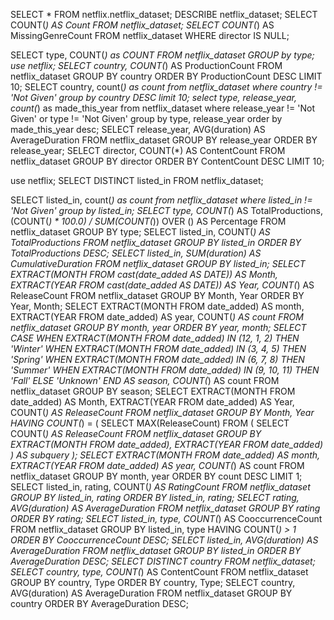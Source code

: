 SELECT * FROM netflix.netflix_dataset;
DESCRIBE netflix_dataset;
SELECT COUNT(*) AS Count FROM netflix_dataset;
SELECT COUNT(*) AS MissingGenreCount
FROM netflix_dataset
WHERE director IS NULL;

SELECT type, COUNT(*) as COUNT
FROM netflix_dataset
GROUP by type;
use netflix;
SELECT country, COUNT(*) AS ProductionCount
FROM netflix_dataset
GROUP BY country
ORDER BY ProductionCount DESC
LIMIT 10;
SELECT country, count(*) as count
from netflix_dataset
where country != 'Not Given'
group by country DESC
limit 10;
select type, release_year, count(*) as made_this_year
from netflix_dataset
where release_year != 'Not Given'
or type != 'Not Given'
group by type, release_year
order by made_this_year desc;
SELECT release_year, AVG(duration) AS AverageDuration
FROM netflix_dataset
GROUP BY release_year
ORDER BY release_year;
SELECT director, COUNT(*) AS ContentCount
FROM netflix_dataset
GROUP BY director
ORDER BY ContentCount DESC
LIMIT 10;


use netflix;
SELECT DISTINCT listed_in
FROM netflix_dataset;

SELECT listed_in, count(*) as count
from netflix_dataset
where listed_in != 'Not Given'
group by listed_in;
SELECT type, 
       COUNT(*) AS TotalProductions,
       (COUNT(*) * 100.0) / SUM(COUNT(*)) OVER () AS Percentage
FROM netflix_dataset
GROUP BY type;
SELECT listed_in, COUNT(*) AS TotalProductions
FROM netflix_dataset
GROUP BY listed_in
ORDER BY TotalProductions DESC;
SELECT listed_in, SUM(duration) AS CumulativeDuration
FROM netflix_dataset
GROUP BY listed_in;
SELECT EXTRACT(MONTH FROM cast(date_added AS DATE)) AS Month,
       EXTRACT(YEAR FROM cast(date_added AS DATE)) AS Year,
       COUNT(*) AS ReleaseCount
FROM netflix_dataset
GROUP BY Month, Year
ORDER BY Year, Month;
SELECT EXTRACT(MONTH FROM date_added) AS month, EXTRACT(YEAR FROM date_added) AS year, COUNT(*) AS count
FROM netflix_dataset
GROUP BY month, year
ORDER BY year, month;
SELECT CASE WHEN EXTRACT(MONTH FROM date_added) IN (12, 1, 2) THEN 'Winter'
            WHEN EXTRACT(MONTH FROM date_added) IN (3, 4, 5) THEN 'Spring'
            WHEN EXTRACT(MONTH FROM date_added) IN (6, 7, 8) THEN 'Summer'
            WHEN EXTRACT(MONTH FROM date_added) IN (9, 10, 11) THEN 'Fall'
            ELSE 'Unknown'
       END AS season, COUNT(*) AS count
FROM netflix_dataset
GROUP BY season;
SELECT EXTRACT(MONTH FROM date_added) AS Month,
       EXTRACT(YEAR FROM date_added) AS Year,
       COUNT(*) AS ReleaseCount
FROM netflix_dataset
GROUP BY Month, Year
HAVING COUNT(*) = (
    SELECT MAX(ReleaseCount)
    FROM (
        SELECT COUNT(*) AS ReleaseCount
        FROM netflix_dataset
        GROUP BY EXTRACT(MONTH FROM date_added), EXTRACT(YEAR FROM date_added)
    ) AS subquery
);
SELECT EXTRACT(MONTH FROM date_added) AS month, EXTRACT(YEAR FROM date_added) AS year, COUNT(*) AS count
FROM netflix_dataset
GROUP BY month, year
ORDER BY count DESC
LIMIT 1;
SELECT listed_in, rating, COUNT(*) AS RatingCount
FROM netflix_dataset
GROUP BY listed_in, rating
ORDER BY listed_in, rating;
SELECT rating, AVG(duration) AS AverageDuration
FROM netflix_dataset
GROUP BY rating
ORDER BY rating;
SELECT listed_in, type, COUNT(*) AS CooccurrenceCount
FROM netflix_dataset
GROUP BY listed_in, type
HAVING COUNT(*) > 1
ORDER BY CooccurrenceCount DESC;
SELECT listed_in, AVG(duration) AS AverageDuration
FROM netflix_dataset
GROUP BY listed_in
ORDER BY AverageDuration DESC;
SELECT DISTINCT country
FROM netflix_dataset;
SELECT country, type, COUNT(*) AS ContentCount
FROM netflix_dataset
GROUP BY country, Type
ORDER BY country, Type;
SELECT country, AVG(duration) AS AverageDuration
FROM netflix_dataset
GROUP BY country
ORDER BY AverageDuration DESC;
